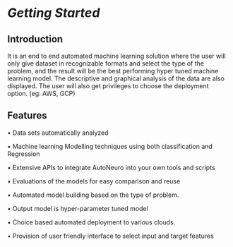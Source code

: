 # **_Getting Started_**

## Introduction

It is an end to end automated machine learning solution where the user will only give dataset in recognizable formats and select the type of the problem, and the result will be the best performing hyper tuned machine learning model. The descriptive and graphical analysis of the data are also displayed. The user will also get privileges to choose the deployment option. (eg: AWS, GCP)


##  Features 

•	Data sets automatically analyzed

•	Machine learning Modelling techniques using both classification and Regression

•	Extensive APIs to integrate AutoNeuro into your own tools and scripts

•	Evaluations of the models  for easy comparison and reuse

•	Automated model building based on the type of problem.

•	Output model is hyper-parameter tuned model 

•	Choice based automated deployment to various clouds.

•	Provision of user friendly interface to select input and target features 

